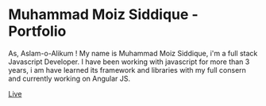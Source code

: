 # Muhammad Moiz Siddique - Portfolio

As, Aslam-o-Alikum ! My name is Muhammad Moiz Siddique, i'm a full stack Javascript Developer. I have been working with javascript for more than 3 years, i am have learned its framework and libraries with my full consern and currently working on Angular JS.

[Live](www.muhammadmoizsiddique.com)
